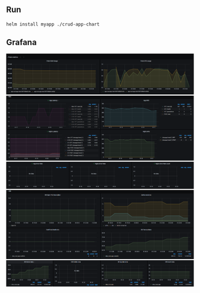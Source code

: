 ## Run
```
helm install myapp ./crud-app-chart
```

## Grafana
![pods_metrics](img/pods_metrics.png)
![latency_rps](img/latency_rps.png)
![error_rate](img/error_rate.png)
![db](img/db.png)
![db_query](img/db_query.png)